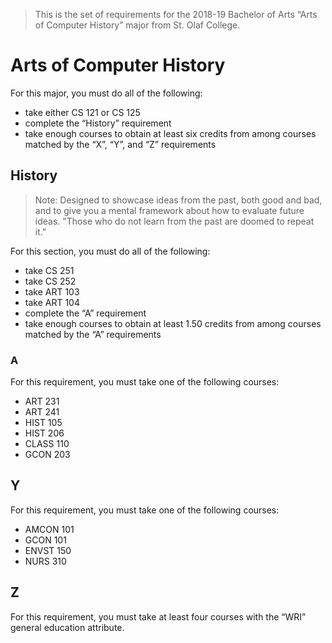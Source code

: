 > This is the set of requirements for the 2018-19 Bachelor of Arts “Arts of
> Computer History” major from St. Olaf College.

# Arts of Computer History
For this major, you must do all of the following:

- take either CS 121 or CS 125
- complete the “History” requirement
- take enough courses to obtain at least six credits from among courses matched by the “X”, “Y”, and “Z” requirements

## History
> Note: Designed to showcase ideas from the past, both good and bad, and to give
> you a mental framework about how to evaluate future ideas. "Those who do not
> learn from the past are doomed to repeat it."

For this section, you must do all of the following:

- take CS 251
- take CS 252
- take ART 103
- take ART 104
- complete the “A” requirement
- take enough courses to obtain at least 1.50 credits from among courses matched by the “A” requirements

### A
For this requirement, you must take one of the following courses:

- ART 231
- ART 241
- HIST 105
- HIST 206
- CLASS 110
- GCON 203


## Y
For this requirement, you must take one of the following courses:

- AMCON 101
- GCON 101
- ENVST 150
- NURS 310


## Z
For this requirement, you must take at least four courses with the “WRI” general education attribute.


